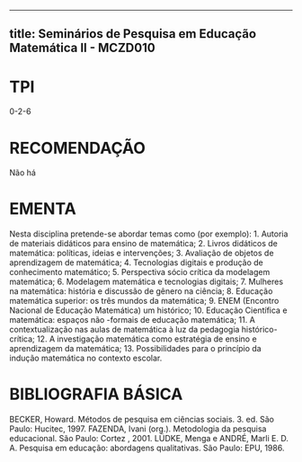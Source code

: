 
---
title: Seminários de Pesquisa em Educação Matemática II - MCZD010 
---

# TPI

0-2-6

# RECOMENDAÇÃO

Não há

# EMENTA

Nesta disciplina pretende-se abordar temas como (por exemplo): 1. Autoria de materiais didáticos para ensino de matemática; 2. Livros didáticos de matemática: políticas, ideias e intervenções; 3. Avaliação de objetos de aprendizagem de matemática; 4. Tecnologias digitais e produção de conhecimento matemático; 5. Perspectiva sócio crítica da modelagem matemática; 6. Modelagem matemática e tecnologias digitais; 7. Mulheres na matemática: história e discussão de gênero na ciência; 8. Educação matemática superior: os três mundos da matemática; 9. ENEM (Encontro Nacional de Educação Matemática) um histórico; 10. Educação Científica e matemática: espaços não -formais de educação matemática; 11. A contextualização nas aulas de matemática à luz da pedagogia histórico-crítica; 12. A investigação matemática como estratégia de ensino e aprendizagem da matemática; 13. Possibilidades para o princípio da indução matemática no contexto escolar.

# BIBLIOGRAFIA BÁSICA

BECKER, Howard. Métodos de pesquisa em ciências sociais. 3. ed. São Paulo: Hucitec, 1997. 
FAZENDA, Ivani (org.). Metodologia da pesquisa educacional. São Paulo: Cortez , 2001. 
LÜDKE, Menga e ANDRÉ, Marli E. D. A. Pesquisa em educação: abordagens qualitativas. São Paulo: EPU, 1986.
        